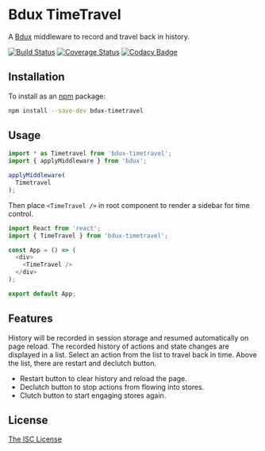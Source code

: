 # Bdux TimeTravel

A [Bdux](https://github.com/Intai/bdux) middleware to record and travel back in history.

[![Build Status](https://travis-ci.org/Intai/bdux-timetravel.svg?branch=master)](https://travis-ci.org/Intai/bdux-timetravel)
[![Coverage Status](https://coveralls.io/repos/github/Intai/bdux-timetravel/badge.svg?branch=master)](https://coveralls.io/github/Intai/bdux-timetravel?branch=master)
[![Codacy Badge](https://api.codacy.com/project/badge/Grade/7aed9be8c1ad42f2924d02d3bd32cdf2)](https://www.codacy.com/app/intai-hg/bdux-timetravel?utm_source=github.com&amp;utm_medium=referral&amp;utm_content=Intai/bdux-timetravel&amp;utm_campaign=Badge_Grade)

## Installation
To install as an [npm](https://www.npmjs.com/) package:
```sh
npm install --save-dev bdux-timetravel
```

## Usage
```javascript
import * as Timetravel from 'bdux-timetravel';
import { applyMiddleware } from 'bdux';

applyMiddleware(
  Timetravel
);
```
Then place `<TimeTravel />` in root component to render a sidebar for time control.
```javascript
import React from 'react';
import { TimeTravel } from 'bdux-timetravel';

const App = () => (
  <div>
    <TimeTravel />
  </div>
);

export default App;
```

## Features
History will be recorded in session storage and resumed automatically on page reload. The recorded history of actions and state changes are displayed in a list. Select an action from the list to travel back in time. Above the list, there are restart and declutch button.
- Restart button to clear history and reload the page.
- Declutch button to stop actions from flowing into stores.
- Clutch button to start engaging stores again.

## License
[The ISC License](./LICENSE.md)
